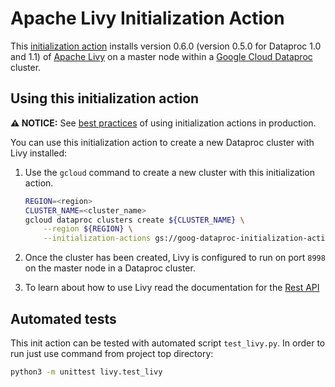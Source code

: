 # Apache Livy Initialization Action

This [initialization action](https://cloud.google.com/dataproc/init-actions)
installs version 0.6.0 (version 0.5.0 for Dataproc 1.0 and 1.1) of
[Apache Livy](https://livy.incubator.apache.org/) on a master node within a
[Google Cloud Dataproc](https://cloud.google.com/dataproc) cluster.

## Using this initialization action

**:warning: NOTICE:** See [best practices](README.md#how-initialization-actions-are-used) of using initialization actions in production.

You can use this initialization action to create a new Dataproc cluster with
Livy installed:

1.  Use the `gcloud` command to create a new cluster with this initialization
    action.

    ```bash
    REGION=<region>
    CLUSTER_NAME=<cluster_name>
    gcloud dataproc clusters create ${CLUSTER_NAME} \
        --region ${REGION} \
        --initialization-actions gs://goog-dataproc-initialization-actions-${REGION}/livy/livy.sh
    ```

1.  Once the cluster has been created, Livy is configured to run on port `8998`
    on the master node in a Dataproc cluster.

1.  To learn about how to use Livy read the documentation for the
    [Rest API](https://livy.incubator.apache.org/docs/latest/rest-api.html)

## Automated tests

This init action can be tested with automated script `test_livy.py`. In order to
run just use command from project top directory:

```bash
python3 -m unittest livy.test_livy
```
